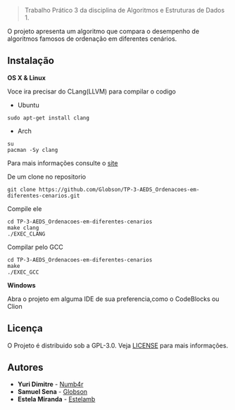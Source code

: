 [](https://i.imgur.com/iVLNkTN.jpg)
>Trabalho Prático 3 da disciplina de Algoritmos e Estruturas de Dados 1.





O projeto apresenta um algoritmo que compara o desempenho de algoritmos famosos de ordenação em diferentes cenários.

## Instalação

**OS X & Linux**

Voce ira precisar do CLang(LLVM) para compilar o codigo

* Ubuntu
```
sudo apt-get install clang
```
* Arch
```
su
pacman -Sy clang
```
Para mais informações consulte o [site](https://clang.llvm.org/get_started.html)

De um clone no repositorio
```
git clone https://github.com/Globson/TP-3-AEDS_Ordenacoes-em-diferentes-cenarios.git

```
Compile ele
```
cd TP-3-AEDS_Ordenacoes-em-diferentes-cenarios 
make clang
./EXEC_CLANG
```

Compilar pelo GCC
```
cd TP-3-AEDS_Ordenacoes-em-diferentes-cenarios 
make
./EXEC_GCC
```

**Windows**

Abra o projeto em alguma IDE de sua preferencia,como o CodeBlocks ou Clion


## Licença

O Projeto é distribuido sob a GPL-3.0.
Veja [LICENSE](https://github.com/Globson/TP-3-AEDS_Ordenacoes-em-diferentes-cenarios/blob/master/LICENSE) para mais informações.



## Autores


* **Yuri Dimitre**  - [Numb4r](https://github.com/Numb4r)
* **Samuel Sena** - [Globson](https://github.com/Globson)
* **Estela Miranda** - [Estelamb](https://github.com/Estelamb)

